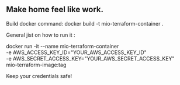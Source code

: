 ## Make home feel like work.

Build docker command:
docker build -t mio-terraform-container .

General jist on how to run it :

docker run -it --name mio-terraform-container \
    -e AWS_ACCESS_KEY_ID="YOUR_AWS_ACCESS_KEY_ID" \
    -e AWS_SECRET_ACCESS_KEY="YOUR_AWS_SECRET_ACCESS_KEY" \
    mio-terraform-image:tag

Keep your credentials safe!
